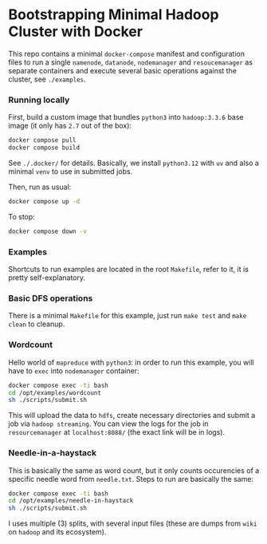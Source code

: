 # Bootstrapping Minimal Hadoop Cluster with Docker

This repo contains a minimal `docker-compose` manifest and configuration files to run a single `namenode`, `datanode`, `nodemanager` and `resoucemanager`
as separate containers and execute several basic operations against the cluster, see `./examples`.

### Running locally

First, build a custom image that bundles `python3` into `hadoop:3.3.6` base image (it only has `2.7` out of the box):

```sh
docker compose pull
docker compose build
```

See `./.docker/` for details. Basically, we install `python3.12` with `uv` and also a minimal `venv` to use in submitted jobs.

Then, run as usual:

```sh
docker compose up -d
```

To stop:

```sh
docker compose down -v
```

### Examples

Shortcuts to run examples are located in the root `Makefile`, refer to it, it is pretty self-explanatory.

### Basic DFS operations

There is a minimal `Makefile` for this example, just run `make test` and `make clean` to cleanup.

### Wordcount

Hello world of `mapreduce` with `python3`: in order to run this example, you will have to `exec` into `nodemanager` container:

```sh
docker compose exec -ti bash
cd /opt/examples/wordcount
sh ./scripts/submit.sh
```

This will upload the data to `hdfs`, create necessary directories and submit a job via `hadoop streaming`.
You can view the logs for the job in `resourcemanager` at `localhost:8088/` (the exact link will be in logs).

### Needle-in-a-haystack

This is basically the same as word count, but it only counts occurencies of a specific needle word from `needle.txt`.
Steps to run are basically the same:

```sh
docker compose exec -ti bash
cd /opt/examples/needle-in-haystack
sh ./scripts/submit.sh
```

I uses multiple (3) splits, with several input files (these are dumps from `wiki` on `hadoop` and its ecosystem).
